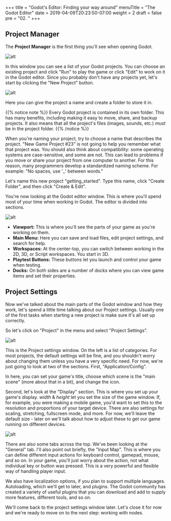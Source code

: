 +++
title = "Godot's Editor: Finding your way around"
menuTitle = "The Godot Editor"
date = 2019-04-09T20:23:50-07:00
weight = 2
draft = false
pre = "02. "
+++

## Project Manager

The **Project Manager** is the first thing you'll see when opening Godot.

![alt](/godot_recipes/3.x/img/g101_01_01.png)

In this window you can see a list of your Godot projects. You can choose an existing project and click "Run" to play the game or click "Edit" to work on it in the Godot editor. Since you probably don't have any projects yet, let's start by clicking the "New Project"
button.

![alt](/godot_recipes/3.x/img/g101_01_02.png)

Here you can give the project a name and create a folder to store it in.

{{% notice note %}}
Every Godot project is contained in its own folder. This has many benefits, including making it easy to move, share, and backup
projects. It also means that all the project's files (images, sounds, etc.) _must_ be in the project folder.
{{% /notice %}}

When you're naming your project, try to choose a name that describes the project. "New Game Project #23" is not going to help
you remember what that project was. You should also think about compatibility: some operating systems are case-sensitive, and
some are not. This can lead to problems if you move or share your project from one computer to another. For this reason, many
programmers develop a standardized naming scheme. For example: "No spaces, use '_' between words."

Let's name this new project "getting_started". Type this name, click "Create Folder", and then click "Create & Edit".

You're now looking at the Godot editor window. This is where you'll spend most of your time when working in Godot. The editor
is divided into sections.

![alt](/godot_recipes/3.x/img/g101_01_03.png?width=500)

* **Viewport:** This is where you'll see the parts of your game as you're working on them.
* **Main Menu:** Here you can save and load files, edit project settings, and search for help.
* **Workspaces:** At the center-top, you can switch between working in the 2D, 3D, or Script workspaces. You start in 3D.
* **Playtest Buttons:** These buttons let you launch and control your game when testing.
* **Docks:** On both sides are a number of docks where you can view game items and set their properties.

## Project Settings

Now we've talked about the main parts of the Godot window and how they work, let's spend a little time talking about our Project settings. Usually one of the first tasks when starting a new project is make sure it's all set up correctly.

So let's click on "Project" in the menu and select "Project Settings".

![alt](/godot_recipes/3.x/img/g101_01_project_settings.png)

This is the Project settings window. On the left is a list of categories.  For most projects, the default settings will be fine, and you shouldn't worry about changing them unless you have a very specific need. For now, we're just going to look at two of the sections. First, "Application/Config".

In here, you can set your game's title, choose which scene is the "main scene" (more about that in a bit), and change the icon.

Second, let's look at the "Display" section. This is where you set up your game's display.  _width_ & _height_ let you set the size of the game window. If, for example, you were making a mobile game, you'd want to set this to the resolution and proportions of your target device. There are also settings for scaling, stretching, fullscreen mode, and more. For now, we'll leave the default size - later on we'll talk about how to adjust these to get our game running on different devices.

![alt](/godot_recipes/3.x/img/g101_01_window_settings.png)

There are also some tabs across the top. We've been looking at the "General" tab. I'll also point out briefly, the "Input Map". This is where you can define different input actions for keyboard control, gamepad, mouse, and so on.  In your game, you'll just worry about the action, not what individual key or button was pressed. This is a very powerful and flexible way of handling player input.

We also have localization options, if you plan to support multiple languages. Autoloading, which we'll get to later, and plugins.  The Godot community has created a variety of useful plugins that you can download and add to supply more features, different tools, and so on.

We'll come back to the project settings window later. Let's close it for now and we're ready to move on to the next step: working with nodes.